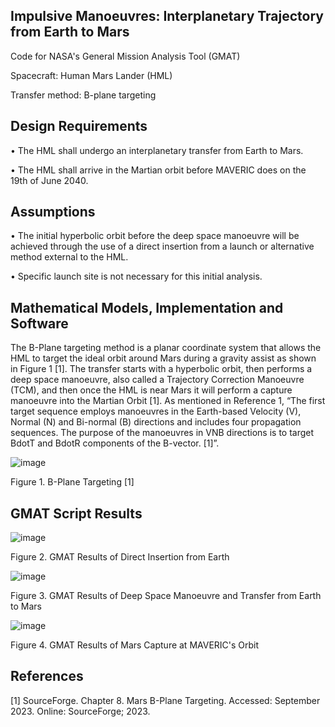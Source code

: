 ## Impulsive Manoeuvres: Interplanetary Trajectory from Earth to Mars

Code for NASA's General Mission Analysis Tool (GMAT)

Spacecraft: Human Mars Lander (HML)

Transfer method: B-plane targeting 

## Design Requirements
• The HML shall undergo an interplanetary transfer from Earth to Mars.

• The HML shall arrive in the Martian orbit before MAVERIC does on the 19th of June 2040.

## Assumptions
• The initial hyperbolic orbit before the deep space manoeuvre will be achieved through the use of a direct insertion from a launch or alternative method external to the HML.

• Specific launch site is not necessary for this initial analysis.

## Mathematical Models, Implementation and Software
The B-Plane targeting method is a planar coordinate system that allows the HML to target the ideal orbit around Mars during a gravity assist as shown in Figure 1 [1]. The transfer starts with a hyperbolic orbit, then performs a deep space manoeuvre, also called a Trajectory Correction Manoeuvre (TCM), and then once the HML is near Mars it will perform a capture manoeuvre into the Martian Orbit [1]. As mentioned in Reference 1, “The first target sequence employs manoeuvres in the Earth-based Velocity (V), Normal (N) and Bi-normal (B) directions and includes four propagation sequences. The purpose of the manoeuvres in VNB directions is to target BdotT and BdotR components of the B-vector. [1]”. 

![image](https://github.com/user-attachments/assets/7acfc3f7-8621-4876-960a-957334a4d8ed)

Figure 1. B-Plane Targeting [1]

## GMAT Script Results

![image](https://github.com/user-attachments/assets/2cd1d47d-d189-499c-8387-cbf5873dc828)

Figure 2. GMAT Results of Direct Insertion from Earth


![image](https://github.com/user-attachments/assets/26dcf043-9cc7-4bdf-865a-4c3d1d59fafe)

Figure 3. GMAT Results of Deep Space Manoeuvre and Transfer from Earth to Mars


![image](https://github.com/user-attachments/assets/cd598780-9b24-487c-b3ef-4339976d173e)

Figure 4. GMAT Results of Mars Capture at MAVERIC's Orbit

## References

[1] SourceForge. Chapter 8. Mars B-Plane Targeting. Accessed: September 2023. Online: SourceForge; 2023.
